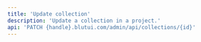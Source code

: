 ```yaml
---
title: 'Update collection'
description: 'Update a collection in a project.'
api: 'PATCH {handle}.blutui.com/admin/api/collections/{id}'
---
```

